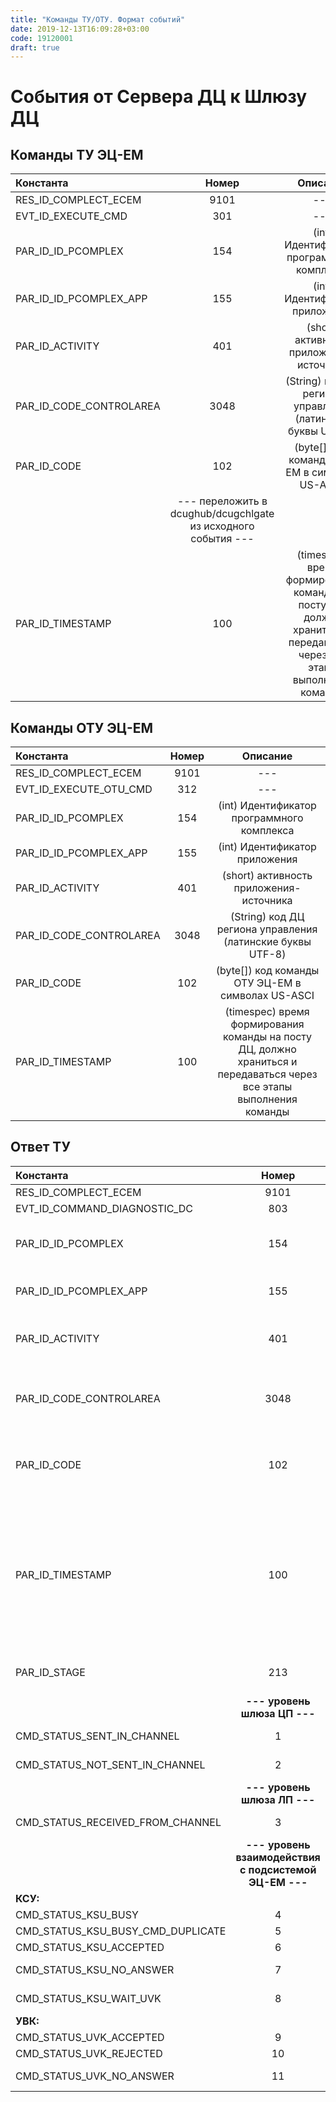 ```yaml
---
title: "Команды ТУ/ОТУ. Формат событий"
date: 2019-12-13T16:09:28+03:00
code: 19120001
draft: true
---
```


# События от Сервера ДЦ к Шлюзу ДЦ

## Команды ТУ ЭЦ-ЕМ
| Константа               | Номер |                                                       Описание                                                        |
|:------------------------|:-----:|:---------------------------------------------------------------------------------------------------------------------:|
| RES_ID_COMPLECT_ECEM    | 9101  |                                                          ---                                                          |
| EVT_ID_EXECUTE_CMD      |  301  |                                                          ---                                                          |
| PAR_ID_ID_PCOMPLEX      |  154  |                                      (int) Идентификатор программного комплекса                                       |
| PAR_ID_ID_PCOMPLEX_APP  |  155  |                                            (int) Идентификатор приложения                                             |
| PAR_ID_ACTIVITY         |  401  |                                        (short) активность приложения-источника                                        |
| PAR_ID_CODE_CONTROLAREA | 3048  |                              (String) код ДЦ региона управления (латинские буквы UTF-8)                               |
| PAR_ID_CODE             |  102  |                                    (byte[]) код команды ЭЦ-ЕМ в символах US-ASCII                                     |
||--- переложить в dcughub/dcugchlgate из исходного события ---||
| PAR_ID_TIMESTAMP        |  100  | (timespec) время формирования команды на посту ДЦ, должно храниться и передаваться через все этапы выполнения команды |
## Команды ОТУ ЭЦ-ЕМ
| Константа               | Номер |                                                       Описание                                                        |
|:------------------------|:-----:|:---------------------------------------------------------------------------------------------------------------------:|
| RES_ID_COMPLECT_ECEM    | 9101  |                                                          ---                                                          |
| EVT_ID_EXECUTE_OTU_CMD  |  312  |                                                          ---                                                          |
| PAR_ID_ID_PCOMPLEX      |  154  |                                      (int) Идентификатор программного комплекса                                       |
| PAR_ID_ID_PCOMPLEX_APP  |  155  |                                            (int) Идентификатор приложения                                             |
| PAR_ID_ACTIVITY         |  401  |                                        (short) активность приложения-источника                                        |
| PAR_ID_CODE_CONTROLAREA | 3048  |                              (String) код ДЦ региона управления (латинские буквы UTF-8)                               |
| PAR_ID_CODE             |  102  |                                   (byte[]) код команды ОТУ ЭЦ-ЕМ в символах US-ASCI                                   |
| PAR_ID_TIMESTAMP        |  100  | (timespec) время формирования команды на посту ДЦ, должно храниться и передаваться через все этапы выполнения команды |
## Ответ ТУ
| Константа                    | Номер |                                                       Описание                                                        |
|:-----------------------------|:-----:|:---------------------------------------------------------------------------------------------------------------------:|
| RES_ID_COMPLECT_ECEM         | 9101  |                                                          ---                                                          |
| EVT_ID_COMMAND_DIAGNOSTIC_DC |  803  |                                                          ---                                                          |
| PAR_ID_ID_PCOMPLEX           |  154  |                                      (int) Идентификатор программного комплекса                                       |
| PAR_ID_ID_PCOMPLEX_APP       |  155  |                                            (int) Идентификатор приложения                                             |
| PAR_ID_ACTIVITY              |  401  |                                        (short) активность приложения-источника                                        |
| PAR_ID_CODE_CONTROLAREA      | 3048  |                              (String) код ДЦ региона управления (латинские буквы UTF-8)                               |
| PAR_ID_CODE                  |  102  |                                   (byte[]) код команды ОТУ ЭЦ-ЕМ в символах US-ASCI                                   |
| PAR_ID_TIMESTAMP             |  100  | (timespec) время формирования команды на посту ДЦ, должно храниться и передаваться через все этапы выполнения команды |
| PAR_ID_STAGE                 |  213  |                                           (short) стадия выполнения команды                                           |
||**--- уровень шлюза ЦП ---**||
|CMD_STATUS_SENT_IN_CHANNEL|1|передана в канал|
|CMD_STATUS_NOT_SENT_IN_CHANNEL|2|не передана в канал|
||**--- уровень шлюза ЛП ---**||
|CMD_STATUS_RECEIVED_FROM_CHANNEL|3|принята из канала ОК|
||**--- уровень взаимодействия с подсистемой ЭЦ-ЕМ ---**||
|**КСУ:**|||
|CMD_STATUS_KSU_BUSY|4|КСУ занят|
|CMD_STATUS_KSU_BUSY_CMD_DUPLICATE|5|КСУ занят|
|CMD_STATUS_KSU_ACCEPTED|6|КСУ принял|
|CMD_STATUS_KSU_NO_ANSWER|7|нет ответа от КСУ|
|CMD_STATUS_KSU_WAIT_UVK|8|КСУ ожидает ответ от УВК|
|**УВК:**|||
|CMD_STATUS_UVK_ACCEPTED|9|принята УВК|
|CMD_STATUS_UVK_REJECTED|10|отклонена УВК|
|CMD_STATUS_UVK_NO_ANSWER|11|нет ответа от УВК|
